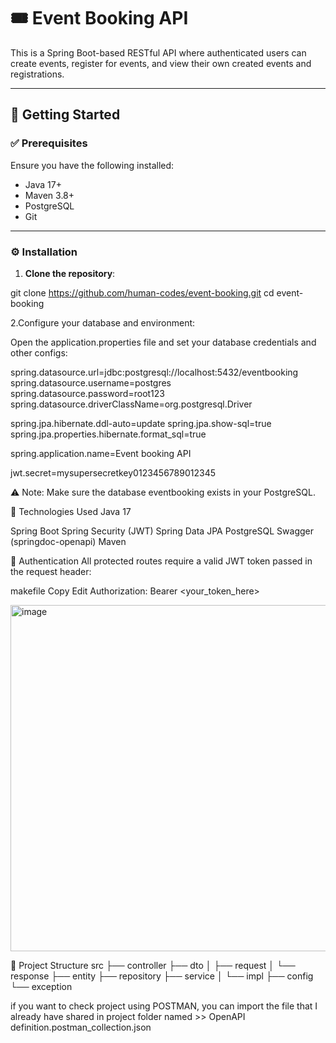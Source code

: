 # 🎟️ Event Booking API

This is a Spring Boot-based RESTful API where authenticated users can create events, register for events, and view their own created events and registrations.

---

## 🚀 Getting Started

### ✅ Prerequisites

Ensure you have the following installed:

- Java 17+
- Maven 3.8+
- PostgreSQL
- Git

---

### ⚙️ Installation

1. **Clone the repository**:

git clone https://github.com/human-codes/event-booking.git
cd event-booking

2.Configure your database and environment:

Open the application.properties file and set your database credentials and other configs:

spring.datasource.url=jdbc:postgresql://localhost:5432/eventbooking
spring.datasource.username=postgres
spring.datasource.password=root123
spring.datasource.driverClassName=org.postgresql.Driver

spring.jpa.hibernate.ddl-auto=update
spring.jpa.show-sql=true
spring.jpa.properties.hibernate.format_sql=true

spring.application.name=Event booking API

jwt.secret=mysupersecretkey0123456789012345

⚠️ Note: Make sure the database eventbooking exists in your PostgreSQL.

🧱 Technologies Used
Java 17

Spring Boot
Spring Security (JWT)
Spring Data JPA
PostgreSQL
Swagger (springdoc-openapi)
Maven

🔐 Authentication
All protected routes require a valid JWT token passed in the request header:

makefile
Copy
Edit
Authorization: Bearer <your_token_here>

<img width="1008" height="554" alt="image" src="https://github.com/user-attachments/assets/2b42cbd5-aff2-464e-b842-96f9ec5a8c52" />

📁 Project Structure
src
├── controller
├── dto
│   ├── request
│   └── response
├── entity
├── repository
├── service
│   └── impl
├── config
└── exception


if you want to check project using POSTMAN, you can import the file that I already have shared in project folder named >> OpenAPI definition.postman_collection.json
